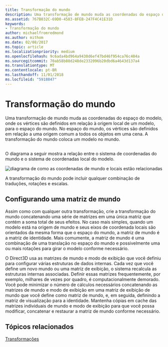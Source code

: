 ```yaml
---
title: Transformação do mundo
description: Uma transformação de mundo muda as coordenadas do espaço do modelo, onde os vértices são definidos em relação à origem local de um modelo, para o espaço do mundo.
ms.assetid: 767B032C-69D0-4583-8FEB-247F4C41E31D
keywords:
- Transformação do mundo
author: michaelfromredmond
ms.author: mithom
ms.date: 02/08/2017
ms.topic: article
ms.localizationpriority: medium
ms.openlocfilehash: 9c6ada4bd964a9430d6ef47bd46f954ca76c404a
ms.sourcegitcommit: 70ab58b88d248de2332096b20dbd6a4643d137a4
ms.translationtype: MT
ms.contentlocale: pt-BR
ms.lasthandoff: 11/01/2018
ms.locfileid: "5918847"
---
```

# <a name="world-transform"></a>Transformação do mundo


Uma transformação de mundo muda as coordenadas do espaço do modelo, onde os vértices são definidos em relação à origem local de um modelo, para o espaço do mundo. No espaço do mundo, os vértices são definidos em relação a uma origem comum a todos os objetos em uma cena. A transformação do mundo coloca um modelo no mundo.

## <span id="What_Is_a_World_Transform"></span><span id="what_is_a_world_transform"></span><span id="WHAT_IS_A_WORLD_TRANSFORM"></span>


O diagrama a seguir mostra a relação entre o sistema de coordenadas do mundo e o sistema de coordenadas local do modelo.

![diagrama de como as coordenadas de mundo e locais estão relacionadas](images/worldcrd.png)

A transformação do mundo pode incluir qualquer combinação de traduções, rotações e escalas.

## <a name="span-idsettingupaworldmatrixxmlspansetting-up-a-world-matrix"></a><span id="SETTING_UP_A_WORLD_MATRIX.XML"></span>Configurando uma matriz de mundo


Assim como com qualquer outra transformação, crie a transformação do mundo concatenando uma série de matrizes em uma única matriz que contém a soma total de seus efeitos. No caso mais simples, quando um modelo está na origem de mundo e seus eixos de coordenada locais são orientados da mesma forma que o espaço do mundo, a matriz de mundo é a matriz de identidade. Mais comumente, a matriz de mundo é uma combinação de uma translação no espaço do mundo e possivelmente uma ou mais rotações para girar o modelo conforme necessário.

O Direct3D usa as matrizes de mundo e modo de exibição que você definiu para configurar várias estruturas de dados internas. Cada vez que você define um novo mundo ou uma matriz de exibição, o sistema recalcula as estruturas internas associadas. Definir essas matrizes frequentemente, por exemplo, milhares de vezes por quadro, é computacionalmente demorado. Você pode minimizar o número de cálculos necessários concatenando as matrizes de mundo e modo de exibição em uma matriz de exibição de mundo que você define como matriz de mundo, e, em seguida, definindo a matriz de visualização para a identidade. Mantenha cópias em cache das matrizes individuais de mundo e modo de exibição para que você possa modificar, concatenar e restaurar a matriz de mundo conforme necessário.

## <a name="span-idrelated-topicsspanrelated-topics"></a><span id="related-topics"></span>Tópicos relacionados


[Transformações](transforms.md)

 

 




